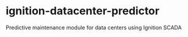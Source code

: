 # ignition-datacenter-predictor
Predictive maintenance module for data centers using Ignition SCADA
